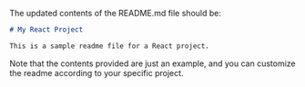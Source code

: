 The updated contents of the README.md file should be:

```md
# My React Project

This is a sample readme file for a React project.
```

Note that the contents provided are just an example, and you can customize the readme according to your specific project.